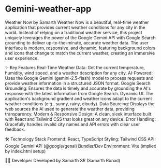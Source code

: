 # Gemini-weather-app
Weather Now by Samarth
Weather Now is a beautiful, real-time weather application that provides current weather conditions for any city in the world. Instead of relying on a traditional weather service, this project uniquely leverages the power of the Google Gemini API with Google Search grounding to deliver up-to-the-minute, accurate weather data.
The user interface is modern, responsive, and dynamic, featuring background colors and icons that change to match the current weather, creating an immersive user experience.

✨ Key Features
Real-Time Weather Data: Get the current temperature, humidity, wind speed, and a weather description for any city.
AI-Powered: Uses the Google Gemini (gemini-2.5-flash) model to process requests and provide weather information in a structured JSON format.
Google Search Grounding: Ensures the data is timely and accurate by grounding the AI's response with the latest information from Google Search.
Dynamic UI: The application's background gradient and weather icons adapt to the current weather conditions (e.g., sunny, rainy, cloudy).
Data Sourcing: Displays the web sources the AI used to generate the weather data, providing transparency.
Modern & Responsive Design: A clean, sleek interface built with React and Tailwind CSS that looks great on any device.
Error Handling: Gracefully handles invalid city names and API errors with clear user feedback.

🛠️ Technology Stack
Frontend: React, TypeScript
Styling: Tailwind CSS
API: Google Gemini API (@google/genai)
Bundler/Dev Environment: Vite (implied by index.html setup)

🧑‍💻 Developer
Developed by Samarth SR (Samarth Ronad)
